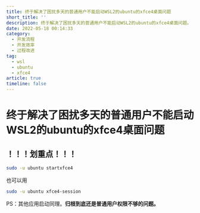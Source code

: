 ```yaml
---
title: 终于解决了困扰多天的普通用户不能启动WSL2的ubuntu的xfce4桌面问题
short_title: ''
description: 终于解决了困扰多天的普通用户不能启动WSL2的ubuntu的xfce4桌面问题。
date: 2022-05-18 00:14:33
category:
  - 开发流程
  - 开发效率
  - 过程改进
tag:
  - wsl
  - ubuntu
  - xfce4
article: true
timeline: false
---
```

# 终于解决了困扰多天的普通用户不能启动WSL2的ubuntu的xfce4桌面问题

## ！！！划重点！！！

```bash
sudo -u ubuntu startxfce4
```

也可以用

```bash
sudo -u ubuntu xfce4-session
```

PS：其他应用启动同理。**归根到底还是普通用户权限不够的问题。**
